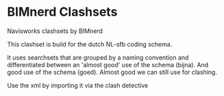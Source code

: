 # BIMnerd Clashsets
 Navisworks clashsets by BIMnerd

This clashset is build for the dutch NL-sfb coding schema.

It uses searchsets that are grouped by a naming convention and differentiated between an 'almost good' use of the schema (bijna). And good use of the schema (goed). Almost good we can still use for clashing.

Use the xml by importing it via the clash detective
